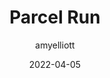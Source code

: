 ﻿---
layout: game
title:  "Parcel Run"
type: "Game Development Blog"
color: "background-color: seagreen"
summary: "In the near future, delivering parcels is a crime! This was designed around the theme 'Delay The Inevitable' <small>(Ludum Dare 50)</small>"
author: amyelliott
date: '2022-04-05'
category: ['game-development', 'game-jam', 'unity']
thumbnail: /assets/img/posts/ParcelRun/cover.png
keywords: timerace, funny, competitive, gamejam
permalink: /blog/parcel-run/
usemathjax: true
genre: ['Time Race', 'Funny', 'Competitive']
hasRepository: true
repo: "AmyE123/Parcel-Run"
ghReadme: "https://github-readme-stats.vercel.app/api/pin/?username=AmyE123&repo=Parcel-Run&show_owner=true&theme=darcula"
browser_playable: true
hidden: true
heading: "Delivering parcels is now a crime! So - You're a criminal...?"
icon: https://am3pap005files.storage.live.com/y4mLIuQl7eiz0HarkBdF8H43Z9-I7w9562j2bAtT0myb3vBPtN53YQjcEd75FLOuZyQLf2B2Rm-bL1r2NasU3ST4am1k4TE3jrbGswoTd8EEdn7pZxq1iO2Fw5MJ-KlDrgv3L86CA5ZhOWWpRqNMmdvl8pTc921qzLW2wnma9fU7hbP0zrrQ62UJeYMgfLx_z0e?width=938&height=1024&cropmode=none
showreel: /assets/vid/parcelrun-showreel.mp4
itch: https://horsehead.itch.io/parcel-run
gameembed: https://itch.io/embed-upload/5552228
status: "Done"
projecttype: "Game Jam"
duration: "72 Hours"
tools: ['Unity']
roles: ['Programming', 'Level-Design', 'Art']
credits: ['Amy Elliott', 'Joe Shanahan']
screenshots: ['https://am3pap005files.storage.live.com/y4mtSkzy-7tKofHHrjdPnwNJbNIIh-iv1MGk7D3S9U055zq6siikA8faTrkm4R6rA_Lj3-94yN6qEytSdnmXPP6_O3rOdu00N6lGgF0_xhdWm7yekKRmaErSIee2UdoCb7CKX1G7FWyeN60fIJLXktakGwFEe8DKn2VesKdC7LIH6T-weNKK5tIUPdeD--UhnCV?width=900&height=506&cropmode=none', 'https://am3pap005files.storage.live.com/y4mlsQAhsdaL5GTPgnemfNtxVmDXvECWiQbvtSG9jQWHYRh6Z-WWJpifN-ajUDhkxclhxBmZaFI-Oo5HwoA68WOseKsGqcR4Uqah9wZdn6e7xT3o_idBXNeSqmjzu2cW7r0KB3oZ0GsrpDfn4EhaM8ouckvEFIt_17reEselfGY1dc1uFStABNAAseOj7bqWp0O?width=1024&height=576&cropmode=none', 'https://am3pap005files.storage.live.com/y4mlrUQEXGP6hUNHLZCHgFuBY1K7VO7aK43VpM5Fa1resvCamzdmERqSBPK_UV2gfxzQJrsCINVF_6AXOCI0q3F0wSyYo16TjaJM-uCTapDN5wz3jHGVNzkf6u4QzwM_OvsjP2sKRIDBY4bCk7nCTVkO1nLl6q599n_KaqJJNSTDO2H_YDm_dULXWCowB-KG50W?width=1024&height=720&cropmode=none']
---